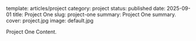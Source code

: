 template: articles/project
category: project
status: published
date: 2025-09-01
title: Project One
slug: project-one
summary: Project One summary.
cover: project.jpg
image: default.jpg

Project One Content.
